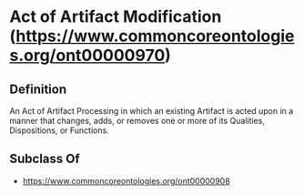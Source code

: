# Act of Artifact Modification (https://www.commoncoreontologies.org/ont00000970)

## Definition
An Act of Artifact Processing in which an existing Artifact is acted upon in a manner that changes, adds, or removes one or more of its Qualities, Dispositions, or Functions.

## Subclass Of
- https://www.commoncoreontologies.org/ont00000908

